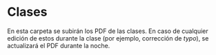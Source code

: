 # Clases

En esta carpeta se subirán los PDF de las clases. En caso de cualquier edición de estos durante la clase (por ejemplo, corrección de _typo_), se actualizará el PDF durante la noche.